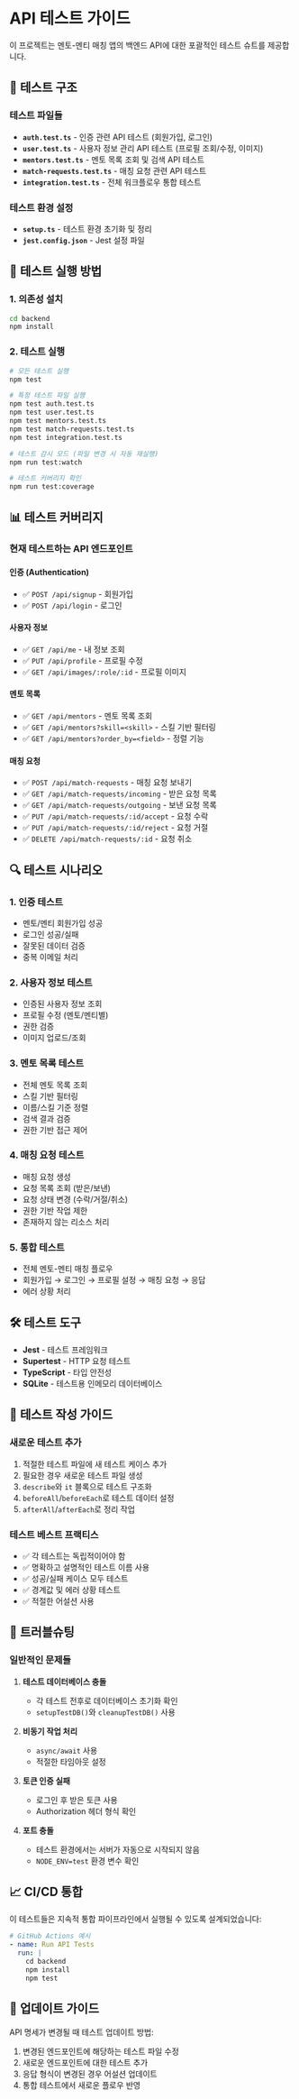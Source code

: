# API 테스트 가이드

이 프로젝트는 멘토-멘티 매칭 앱의 백엔드 API에 대한 포괄적인 테스트 슈트를 제공합니다.

## 🧪 테스트 구조

### 테스트 파일들

- **`auth.test.ts`** - 인증 관련 API 테스트 (회원가입, 로그인)
- **`user.test.ts`** - 사용자 정보 관리 API 테스트 (프로필 조회/수정, 이미지)
- **`mentors.test.ts`** - 멘토 목록 조회 및 검색 API 테스트
- **`match-requests.test.ts`** - 매칭 요청 관련 API 테스트
- **`integration.test.ts`** - 전체 워크플로우 통합 테스트

### 테스트 환경 설정

- **`setup.ts`** - 테스트 환경 초기화 및 정리
- **`jest.config.json`** - Jest 설정 파일

## 🚀 테스트 실행 방법

### 1. 의존성 설치

```bash
cd backend
npm install
```

### 2. 테스트 실행

```bash
# 모든 테스트 실행
npm test

# 특정 테스트 파일 실행
npm test auth.test.ts
npm test user.test.ts
npm test mentors.test.ts
npm test match-requests.test.ts
npm test integration.test.ts

# 테스트 감시 모드 (파일 변경 시 자동 재실행)
npm run test:watch

# 테스트 커버리지 확인
npm run test:coverage
```

## 📊 테스트 커버리지

### 현재 테스트하는 API 엔드포인트

#### 인증 (Authentication)

- ✅ `POST /api/signup` - 회원가입
- ✅ `POST /api/login` - 로그인

#### 사용자 정보

- ✅ `GET /api/me` - 내 정보 조회
- ✅ `PUT /api/profile` - 프로필 수정
- ✅ `GET /api/images/:role/:id` - 프로필 이미지

#### 멘토 목록

- ✅ `GET /api/mentors` - 멘토 목록 조회
- ✅ `GET /api/mentors?skill=<skill>` - 스킬 기반 필터링
- ✅ `GET /api/mentors?order_by=<field>` - 정렬 기능

#### 매칭 요청

- ✅ `POST /api/match-requests` - 매칭 요청 보내기
- ✅ `GET /api/match-requests/incoming` - 받은 요청 목록
- ✅ `GET /api/match-requests/outgoing` - 보낸 요청 목록
- ✅ `PUT /api/match-requests/:id/accept` - 요청 수락
- ✅ `PUT /api/match-requests/:id/reject` - 요청 거절
- ✅ `DELETE /api/match-requests/:id` - 요청 취소

## 🔍 테스트 시나리오

### 1. 인증 테스트

- 멘토/멘티 회원가입 성공
- 로그인 성공/실패
- 잘못된 데이터 검증
- 중복 이메일 처리

### 2. 사용자 정보 테스트

- 인증된 사용자 정보 조회
- 프로필 수정 (멘토/멘티별)
- 권한 검증
- 이미지 업로드/조회

### 3. 멘토 목록 테스트

- 전체 멘토 목록 조회
- 스킬 기반 필터링
- 이름/스킬 기준 정렬
- 검색 결과 검증
- 권한 기반 접근 제어

### 4. 매칭 요청 테스트

- 매칭 요청 생성
- 요청 목록 조회 (받은/보낸)
- 요청 상태 변경 (수락/거절/취소)
- 권한 기반 작업 제한
- 존재하지 않는 리소스 처리

### 5. 통합 테스트

- 전체 멘토-멘티 매칭 플로우
- 회원가입 → 로그인 → 프로필 설정 → 매칭 요청 → 응답
- 에러 상황 처리

## 🛠️ 테스트 도구

- **Jest** - 테스트 프레임워크
- **Supertest** - HTTP 요청 테스트
- **TypeScript** - 타입 안전성
- **SQLite** - 테스트용 인메모리 데이터베이스

## 📝 테스트 작성 가이드

### 새로운 테스트 추가

1. 적절한 테스트 파일에 새 테스트 케이스 추가
2. 필요한 경우 새로운 테스트 파일 생성
3. `describe`와 `it` 블록으로 테스트 구조화
4. `beforeAll`/`beforeEach`로 테스트 데이터 설정
5. `afterAll`/`afterEach`로 정리 작업

### 테스트 베스트 프랙티스

- ✅ 각 테스트는 독립적이어야 함
- ✅ 명확하고 설명적인 테스트 이름 사용
- ✅ 성공/실패 케이스 모두 테스트
- ✅ 경계값 및 에러 상황 테스트
- ✅ 적절한 어설션 사용

## 🐛 트러블슈팅

### 일반적인 문제들

1. **테스트 데이터베이스 충돌**

   - 각 테스트 전후로 데이터베이스 초기화 확인
   - `setupTestDB()`와 `cleanupTestDB()` 사용

2. **비동기 작업 처리**

   - `async/await` 사용
   - 적절한 타임아웃 설정

3. **토큰 인증 실패**

   - 로그인 후 받은 토큰 사용
   - Authorization 헤더 형식 확인

4. **포트 충돌**
   - 테스트 환경에서는 서버가 자동으로 시작되지 않음
   - `NODE_ENV=test` 환경 변수 확인

## 📈 CI/CD 통합

이 테스트들은 지속적 통합 파이프라인에서 실행될 수 있도록 설계되었습니다:

```yaml
# GitHub Actions 예시
- name: Run API Tests
  run: |
    cd backend
    npm install
    npm test
```

## 🔄 업데이트 가이드

API 명세가 변경될 때 테스트 업데이트 방법:

1. 변경된 엔드포인트에 해당하는 테스트 파일 수정
2. 새로운 엔드포인트에 대한 테스트 추가
3. 응답 형식이 변경된 경우 어설션 업데이트
4. 통합 테스트에서 새로운 플로우 반영

